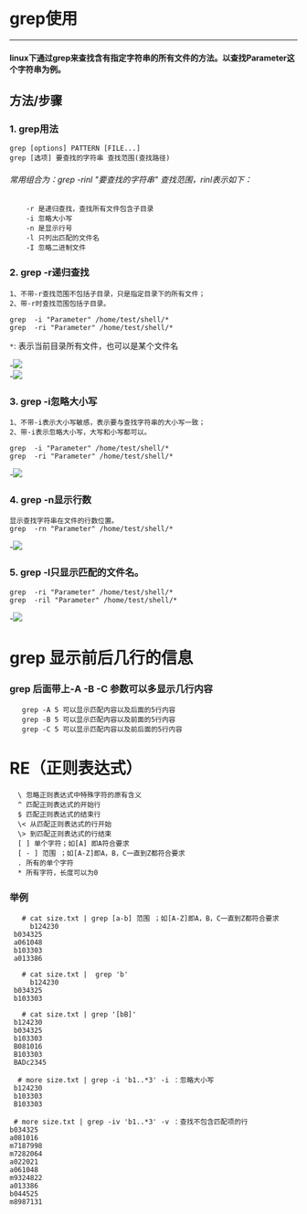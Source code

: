# grep使用

----------
#### linux下通过grep来查找含有指定字符串的所有文件的方法。以查找Parameter这个字符串为例。

## 方法/步骤
### 1. grep用法
	            
    grep [options] PATTERN [FILE...]
    grep [选项] 要查找的字符串 查找范围(查找路径)

###### 常用组合为：grep -rinl "要查找的字符串" 查找范围，rinl表示如下：
		
		-r 是递归查找，查找所有文件包含子目录
		-i 忽略大小写
		-n 是显示行号
		-l 只列出匹配的文件名
		-I 忽略二进制文件

### 2. grep -r递归查找
	1、不带-r查找范围不包括子目录，只是指定目录下的所有文件；   
    2、带-r时查找范围包括子目录。
   
    grep  -i "Parameter" /home/test/shell/*   
    grep  -ri "Parameter" /home/test/shell/*
 `*`: 表示当前目录所有文件，也可以是某个文件名 
     
-![](https://imgsa.baidu.com/exp/pic/item/e49cf91190ef76c6a17baef49a16fdfaae516700.jpg)        
-![](https://imgsa.baidu.com/exp/pic/item/c856613e6709c93d484a5a28983df8dcd0005471.jpg)    

### 3. grep -i忽略大小写
    1、不带-i表示大小写敏感，表示要与查找字符串的大小写一致；
    2、带-i表示忽略大小写，大写和小写都可以。

    grep  -i "Parameter" /home/test/shell/*
    grep  -ri "Parameter" /home/test/shell/*

-![](https://imgsa.baidu.com/exp/pic/item/1a94b36eddc451dad1a05a34b1fd5266d116325f.jpg)    
    

### 4. grep -n显示行数
    显示查找字符串在文件的行数位置。
	grep  -rn "Parameter" /home/test/shell/* 
   
-![](https://imgsa.baidu.com/exp/pic/item/5af4d7ea15ce36d30503d2ef3df33a87e850b1af.jpg)    
### 5. grep -l只显示匹配的文件名。
	grep  -ri "Parameter" /home/test/shell/*
	grep  -ril "Parameter" /home/test/shell/*    
   
-![](https://imgsa.baidu.com/exp/pic/item/86d5bac27d1ed21b46ce7d3aaa6eddc450da3fae.jpg)



# grep 显示前后几行的信息

### grep 后面带上-A -B -C 参数可以多显示几行内容

       grep -A 5 可以显示匹配内容以及后面的5行内容
       grep -B 5 可以显示匹配内容以及前面的5行内容
       grep -C 5 可以显示匹配内容以及前后面的5行内容
       
       
#  RE（正则表达式） 

      \ 忽略正则表达式中特殊字符的原有含义 
      ^ 匹配正则表达式的开始行 
      $ 匹配正则表达式的结束行 
      \< 从匹配正则表达式的行开始 
      \> 到匹配正则表达式的行结束 
      [ ] 单个字符；如[A] 即A符合要求 
      [ - ] 范围 ；如[A-Z]即A，B，C一直到Z都符合要求 
      . 所有的单个字符 
      * 所有字符，长度可以为0  

### 举例

       # cat size.txt | grep [a-b] 范围 ；如[A-Z]即A，B，C一直到Z都符合要求 
         b124230 
	 b034325 
	 a061048 
	 b103303 
	 a013386 

       # cat size.txt |  grep 'b'
         b124230 
	 b034325 
	 b103303 
       
       # cat size.txt | grep '[bB]' 
	 b124230 
	 b034325 
	 b103303 
	 B081016 
	 B103303 
	 BADc2345 
	 
      # more size.txt | grep -i 'b1..*3' -i ：忽略大小写  
	 b124230 
	 b103303 
	 B103303 
	 
     # more size.txt | grep -iv 'b1..*3' -v ：查找不包含匹配项的行 
	b034325 
	a081016 
	m7187998 
	m7282064 
	a022021 
	a061048 
	m9324822 
	a013386 
	b044525 
	m8987131 

 
      
